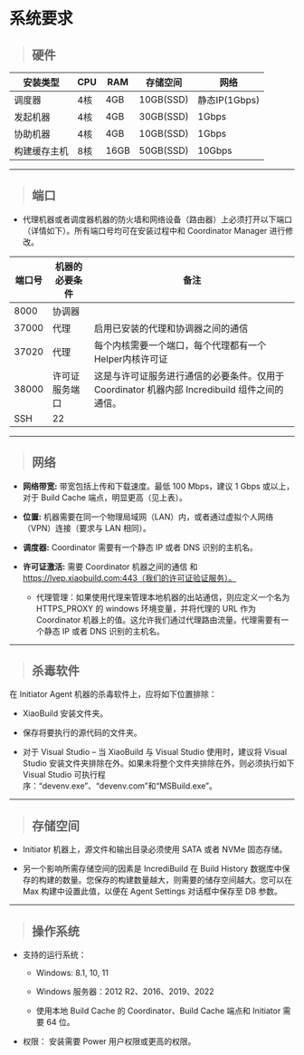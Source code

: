 # 系统要求 #

> ## 硬件 ##

| **安装类型**   | **CPU** | **RAM**  | **存储空间**   | **网络** |
| ------------  | --- | ---- | --------- | -------------- |
| 调度器         | 4核 | 4GB  | 10GB(SSD) | 静态IP(1Gbps)  |
| 发起机器       | 4核 | 4GB  | 30GB(SSD) | 1Gbps          |
| 协助机器       | 4核 | 4GB  | 10GB(SSD) | 1Gbps          |
| 构建缓存主机   | 8核 | 16GB | 50GB(SSD) | 10Gbps         |

---

> ## 端口 ##
* 代理机器或者调度器机器的防火墙和网络设备（路由器）上必须打开以下端口（详情如下）。所有端口号均可在安装过程中和 Coordinator Manager 进行修改。

| **端口号** | **机器的必要条件** | **备注** |
| ------------ | ---------- | -----------|
|  8000        | 协调器      |
|  37000       | 代理        | 启用已安装的代理和协调器之间的通信
|  37020       | 代理        | 每个内核需要一个端口，每个代理都有一个Helper内核许可证
|  38000       | 许可证服务端口 | 这是与许可证服务进行通信的必要条件。仅用于 Coordinator 机器内部 Incredibuild 组件之间的通信。
| SSH          | 22         |

---
> ## 网络 ##

* **网络带宽:** 带宽包括上传和下载速度。最低 100 Mbps，建议 1 Gbps 或以上，对于 Build Cache 端点，明显更高（见上表）。

* **位置:** 机器需要在同一个物理局域网（LAN）内，或者通过虚拟个人网络（VPN）连接（要求与 LAN 相同）。

* **调度器:** Coordinator 需要有一个静态 IP 或者 DNS 识别的主机名。

* **许可证激活:** 需要 Coordinator 机器之间的通信
    和 https://lvep.xiaobuild.com:443（我们的许可证验证服务）。
    * 代理管理：如果使用代理来管理本地机器的出站通信，则应定义一个名为 HTTPS_PROXY 的 windows 环境变量，并将代理的 URL 作为 Coordinator 机器上的值。这允许我们通过代理路由流量。代理需要有一个静态 IP 或者 DNS 识别的主机名。


---
> ## 杀毒软件 ##
在 Initiator Agent 机器的杀毒软件上，应将如下位置排除：
* XiaoBuild 安装文件夹。

* 保存将要执行的源代码的文件夹。

* 对于 Visual Studio – 当 XiaoBuild 与 Visual Studio 使用时，建议将 Visual Studio 安装文件夹排除在外。如果未将整个文件夹排除在外，则必须执行如下 Visual Studio 可执行程序：“devenv.exe”、“devenv.com”和“MSBuild.exe”。


---
> ## 存储空间 ##
* Initiator 机器上，源文件和输出目录必须使用 SATA 或者 NVMe 固态存储。

* 另一个影响所需存储空间的因素是 IncrediBuild 在 Build History 数据库中保存的构建的数量。您保存的构建数量越大，则需要的储存空间越大。您可以在 Max 构建中设置此值，以便在 Agent Settings 对话框中保存至 DB 参数。


---
> ## 操作系统 ##
* 支持的运行系统：

    * Windows: 8.1, 10, 11

    * Windows 服务器：2012 R2、2016、2019、2022

    * 使用本地 Build Cache 的 Coordinator、Build Cache 端点和 Initiator 需要 64 位。

* 权限： 安装需要 Power 用户权限或更高的权限。